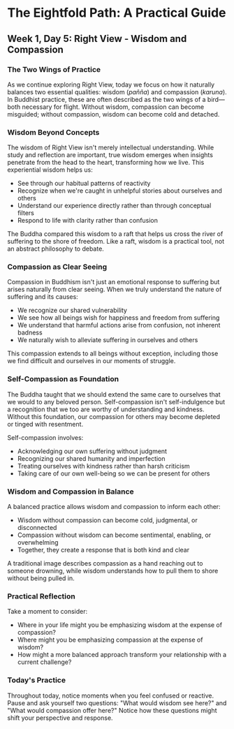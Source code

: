 # The Eightfold Path: A Practical Guide
## Week 1, Day 5: Right View - Wisdom and Compassion

### The Two Wings of Practice

As we continue exploring Right View, today we focus on how it naturally balances two essential qualities: wisdom (*pañña*) and compassion (*karuna*). In Buddhist practice, these are often described as the two wings of a bird—both necessary for flight. Without wisdom, compassion can become misguided; without compassion, wisdom can become cold and detached.

### Wisdom Beyond Concepts

The wisdom of Right View isn't merely intellectual understanding. While study and reflection are important, true wisdom emerges when insights penetrate from the head to the heart, transforming how we live. This experiential wisdom helps us:

- See through our habitual patterns of reactivity
- Recognize when we're caught in unhelpful stories about ourselves and others
- Understand our experience directly rather than through conceptual filters
- Respond to life with clarity rather than confusion

The Buddha compared this wisdom to a raft that helps us cross the river of suffering to the shore of freedom. Like a raft, wisdom is a practical tool, not an abstract philosophy to debate.

### Compassion as Clear Seeing

Compassion in Buddhism isn't just an emotional response to suffering but arises naturally from clear seeing. When we truly understand the nature of suffering and its causes:

- We recognize our shared vulnerability
- We see how all beings wish for happiness and freedom from suffering
- We understand that harmful actions arise from confusion, not inherent badness
- We naturally wish to alleviate suffering in ourselves and others

This compassion extends to all beings without exception, including those we find difficult and ourselves in our moments of struggle.

### Self-Compassion as Foundation

The Buddha taught that we should extend the same care to ourselves that we would to any beloved person. Self-compassion isn't self-indulgence but a recognition that we too are worthy of understanding and kindness. Without this foundation, our compassion for others may become depleted or tinged with resentment.

Self-compassion involves:
- Acknowledging our own suffering without judgment
- Recognizing our shared humanity and imperfection
- Treating ourselves with kindness rather than harsh criticism
- Taking care of our own well-being so we can be present for others

### Wisdom and Compassion in Balance

A balanced practice allows wisdom and compassion to inform each other:

- Wisdom without compassion can become cold, judgmental, or disconnected
- Compassion without wisdom can become sentimental, enabling, or overwhelming
- Together, they create a response that is both kind and clear

A traditional image describes compassion as a hand reaching out to someone drowning, while wisdom understands how to pull them to shore without being pulled in.

### Practical Reflection

Take a moment to consider:
- Where in your life might you be emphasizing wisdom at the expense of compassion?
- Where might you be emphasizing compassion at the expense of wisdom?
- How might a more balanced approach transform your relationship with a current challenge?

### Today's Practice

Throughout today, notice moments when you feel confused or reactive. Pause and ask yourself two questions: "What would wisdom see here?" and "What would compassion offer here?" Notice how these questions might shift your perspective and response.